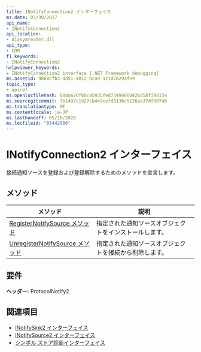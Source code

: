 ```yaml
---
title: INotifyConnection2 インターフェイス
ms.date: 03/30/2017
api_name:
- INotifyConnection2
api_location:
- diasymreader.dll
api_type:
- COM
f1_keywords:
- INotifyConnection2
helpviewer_keywords:
- INotifyConnection2 interface [.NET Framework debugging]
ms.assetid: 9868cfb3-dd51-4812-bca9-171d7829afe9
topic_type:
- apiref
ms.openlocfilehash: 08daa26f60ca5935fed73494660426d58f398154
ms.sourcegitcommit: 7b1497c1927cb449cefd313bc5126ae37df30746
ms.translationtype: MT
ms.contentlocale: ja-JP
ms.lasthandoff: 05/16/2020
ms.locfileid: "83442086"
---
```

# <a name="inotifyconnection2-interface"></a>INotifyConnection2 インターフェイス
接続通知ソースを登録および登録解除するためのメソッドを宣言します。  
  
## <a name="methods"></a>メソッド  
  
|メソッド|説明|  
|------------|-----------------|  
|[RegisterNotifySource メソッド](inotifyconnection2-registernotifysource-method.md)|指定された通知ソースオブジェクトをインストールします。|  
|[UnregisterNotifySource メソッド](inotifyconnection2-unregisternotifysource-method.md)|指定された通知ソースオブジェクトを接続から削除します。|  
  
## <a name="requirements"></a>要件  
 **ヘッダー:** ProtocolNotify2  
  
## <a name="see-also"></a>関連項目

- [INotifySink2 インターフェイス](inotifysink2-interface.md)
- [INotifySource2 インターフェイス](inotifysource2-interface.md)
- [シンボル ストア診断インターフェイス](diagnostics-symbol-store-interfaces.md)
